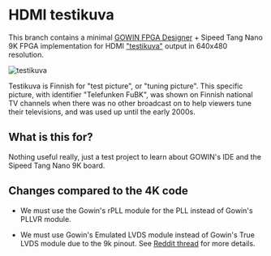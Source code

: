 HDMI testikuva
==============

This branch contains a minimal [GOWIN FPGA Designer](https://www.gowinsemi.com/en/support/home/) + Sipeed Tang Nano 9K FPGA implementation for HDMI ["testikuva"](https://fi.wikipedia.org/wiki/Testikuva) output in 640x480 resolution.

![testikuva](/images/testikuva.jpg "testikuva")

Testikuva is Finnish for "test picture", or "tuning picture". This specific picture, with identifier "Telefunken FuBK", was shown on Finnish national TV channels when there was no other broadcast on to help viewers tune their televisions, and was used up until the early 2000s.

What is this for?
-----------------

Nothing useful really, just a test project to learn about GOWIN's IDE and the Sipeed Tang Nano 9K board.

Changes compared to the 4K code
-------------------------------

* We must use the Gowin's rPLL module for the PLL instead of Gowin's PLLVR module.

* We must use Gowin's Emulated LVDS module instead of Gowin's True LVDS module due to the 9k pinout. See [Reddit thread](https://www.reddit.com/r/GowinFPGA/comments/z0df2o/where_are_the_lvdss_in_tang_nano_9k_board/) for more details.